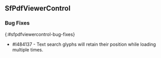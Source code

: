 ## SfPdfViewerControl

### Bug Fixes
{:#sfpdfviewercontrol-bug-fixes}

* \#I484137 - Text search glyphs will retain their position while loading multiple times.